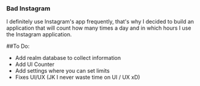 ### Bad Instagram 

I definitely use Instagram's app frequently, that's why I decided to build an application that will count how many times a day and in which hours I use the Instagram application. 


##To Do:
* Add realm database to collect information 
* Add UI Counter 
* Add settings where you can set limits
* Fixes UI/UX (JK I never waste time on UI / UX xD)
